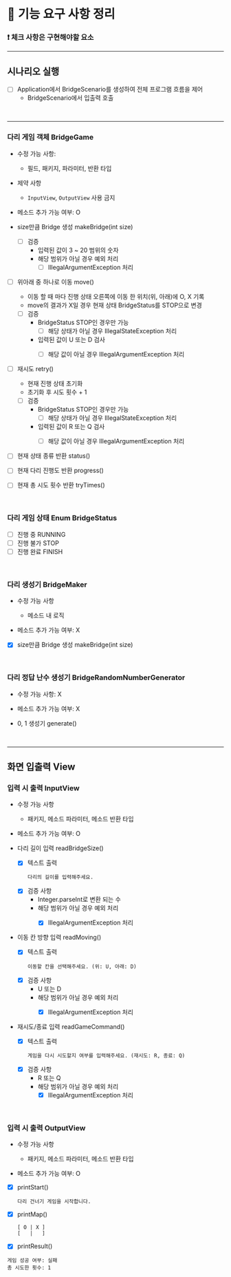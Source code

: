 # 🚀 기능 요구 사항 정리

### ❗ 체크 사항은 구현해야할 요소

<hr>

## 시나리오 실행

- [ ] Application에서 BridgeScenario를 생성하여 전체 프로그램 흐름을 제어
    - BridgeScenario에서 입출력 호출

<br/>

<hr>

### 다리 게임 객체 BridgeGame

- 수정 가능 사항:
    - 필드, 패키지, 파라미터, 반환 타입

- 제약 사항
    - `InputView`, `OutputView` 사용 금지

- 메소드 추가 가능 여부: O

- size만큼 Bridge 생성 makeBridge(int size)
    - [ ] 검증
        - 입력된 값이 3 ~ 20 범위의 숫자
        - 해당 범위가 아닐 경우 예외 처리
            - [ ] IllegalArgumentException 처리

- [ ] 위아래 중 하나로 이동 move()
    - 이동 할 때 마다 진행 상태 오른쪽에 이동 한 위치(위, 아래)에 O, X 기록
    - move의 결과가 X일 경우 현재 상태 BridgeStatus를 STOP으로 변경
    - [ ] 검증
        - BridgeStatus STOP인 경우만 가능
            - [ ] 해당 상태가 아닐 경우 IllegalStateException 처리
        - 입력된 값이 U 또는 D 검사
            - [ ] 해당 값이 아닐 경우 IllegalArgumentException 처리


- [ ] 재시도 retry()
    - 현재 진행 상태 초기화
    - 초기화 후 시도 횟수 + 1
    - [ ] 검증
        - BridgeStatus STOP인 경우만 가능
            - [ ] 해당 상태가 아닐 경우 IllegalStateException 처리
        - 입력된 값이 R 또는 Q 검사
            - [ ] 해당 값이 아닐 경우 IllegalArgumentException 처리


- [ ] 현재 상태 종류 반환 status()


- [ ] 현재 다리 진행도 반환 progress()


- [ ] 현재 총 시도 횟수 반환 tryTimes()

<br/>

### 다리 게임 상태 Enum BridgeStatus

- [ ] 진행 중 RUNNING
- [ ] 진행 불가 STOP
- [ ] 진행 완료 FINISH

<br/>

### 다리 생성기 BridgeMaker

- 수정 가능 사항
    - 메소드 내 로직

- 메소드 추가 가능 여부: X


- [x] size만큼 Bridge 생성 makeBridge(int size)

<br/>

### 다리 정답 난수 생성기 BridgeRandomNumberGenerator

- 수정 가능 사항: X
- 메소드 추가 가능 여부: X


- 0, 1 생성기 generate()

<br/>

<hr>

## 화면 입출력 View

### 입력 시 출력 InputView

- 수정 가능 사항
    - 패키지, 메소드 파라미터, 메소드 반환 타입

- 메소드 추가 가능 여부: O


- 다리 길이 입력 readBridgeSize()
    - [x] 텍스트 출력
      ```
      다리의 길이를 입력해주세요.
      ```
    - [x] 검증 사항
        - Integer.parseInt로 변환 되는 수
        - 해당 범위가 아닐 경우 예외 처리
            - [x] IllegalArgumentException 처리


- 이동 칸 방향 입력 readMoving()
    - [x] 텍스트 출력
      ```
      이동할 칸을 선택해주세요. (위: U, 아래: D)
      ```
    - [x] 검증 사항
        - U 또는 D
        - 해당 범위가 아닐 경우 예외 처리
            - [x] IllegalArgumentException 처리


- 재시도/종료 입력 readGameCommand()
    - [x] 텍스트 출력
      ```
      게임을 다시 시도할지 여부를 입력해주세요. (재시도: R, 종료: Q)
      ```
    - [x] 검증 사항
        - R 또는 Q
        - 해당 범위가 아닐 경우 예외 처리
            - [x] IllegalArgumentException 처리

<br/>

### 입력 시 출력 OutputView

- 수정 가능 사항
    - 패키지, 메소드 파라미터, 메소드 반환 타입

- 메소드 추가 가능 여부: O


- [x] printStart()
  ```
  다리 건너기 게임을 시작합니다.
  ```

- [x] printMap()
  ```
  [ O | X ]
  [   |   ]
  ```

- [x]  printResult()
  ```
  게임 성공 여부: 실패
  총 시도한 횟수: 1
  ```

<br/>
    